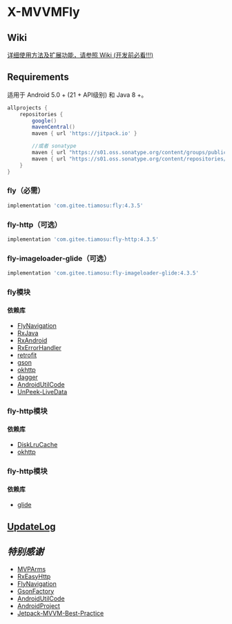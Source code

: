# X-MVVMFly

## Wiki

[详细使用方法及扩展功能，请参照 Wiki (开发前必看!!!)](https://github.com/tiamosu/X-MVVMFly/wiki)

## Requirements

适用于 Android 5.0 + (21 + API级别) 和 Java 8 +。

```groovy
allprojects {
    repositories {
        google()
        mavenCentral()
        maven { url 'https://jitpack.io' }

        //或者 sonatype
        maven { url "https://s01.oss.sonatype.org/content/groups/public" }
        maven { url "https://s01.oss.sonatype.org/content/repositories/releases" }
    }
}
```

### fly（必需）

```groovy
implementation 'com.gitee.tiamosu:fly:4.3.5'
```

### fly-http（可选）

```groovy
implementation 'com.gitee.tiamosu:fly-http:4.3.5'
```

### fly-imageloader-glide（可选）

```groovy
implementation 'com.gitee.tiamosu:fly-imageloader-glide:4.3.5'
```

### fly模块

#### 依赖库

* [FlyNavigation](https://gitee.com/tiamosu/FlyNavigation)
* [RxJava](https://github.com/ReactiveX/RxJava)
* [RxAndroid](https://github.com/ReactiveX/RxAndroid)
* [RxErrorHandler](https://gitee.com/tiamosu/X-RxErrorHandler)
* [retrofit](https://github.com/square/retrofit)
* [gson](https://github.com/google/gson)
* [okhttp](https://github.com/square/okhttp)
* [dagger](https://github.com/google/dagger)
* [AndroidUtilCode](https://github.com/Blankj/AndroidUtilCode)
* [UnPeek-LiveData](https://github.com/KunMinX/UnPeek-LiveData)

### fly-http模块

#### 依赖库

* [DiskLruCache](https://github.com/JakeWharton/DiskLruCache)
* [okhttp](https://github.com/square/okhttp)

### fly-http模块

#### 依赖库

* [glide](https://github.com/bumptech/glide)

## [UpdateLog](https://github.com/tiamosu/X-MVVMFly/blob/master/CHANGELOG.md)

## *特别感谢*

* [MVPArms](https://github.com/JessYanCoding/MVPArms)
* [RxEasyHttp](https://github.com/zhou-you/RxEasyHttp)
* [FlyNavigation](https://gitee.com/tiamosu/FlyNavigation)
* [GsonFactory](https://github.com/getActivity/GsonFactory)
* [AndroidUtilCode](https://github.com/Blankj/AndroidUtilCode)
* [AndroidProject](https://github.com/getActivity/AndroidProject)
* [Jetpack-MVVM-Best-Practice](https://github.com/KunMinX/Jetpack-MVVM-Best-Practice)

